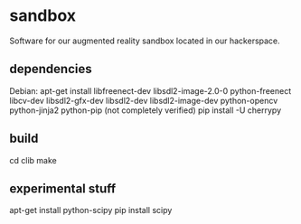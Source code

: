 # sandbox

Software for our augmented reality sandbox located in our hackerspace.

## dependencies

Debian:
apt-get install libfreenect-dev libsdl2-image-2.0-0 python-freenect libcv-dev libsdl2-gfx-dev libsdl2-dev libsdl2-image-dev python-opencv python-jinja2 python-pip
(not completely verified)
pip install -U cherrypy

## build

cd clib
make


## experimental stuff
apt-get install python-scipy
pip install scipy
